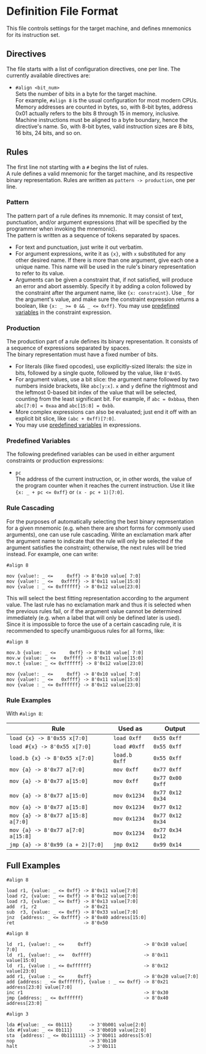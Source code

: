 # Definition File Format

This file controls settings for the target machine, and
defines mnemonics for its instruction set.

## Directives

The file starts with a list of configuration directives, one per line.
The currently available directives are:

- `#align <bit_num>`  
Sets the number of bits in a byte for the target machine.  
For example, `#align 8` is the usual configuration for
most modern CPUs.  
Memory addresses are counted in bytes, so, with 8-bit bytes,
address 0x01 actually refers to the bits 8 through 15 in
memory, inclusive.  
Machine instructions must be aligned to a byte boundary,
hence the directive's name. So, with 8-bit bytes, valid
instruction sizes are 8 bits, 16 bits, 24 bits, and so on.

## Rules

The first line not starting with a `#` begins the list of rules.  
A rule defines a valid mnemonic for the target machine, and its
respective binary representation.
Rules are written as `pattern -> production`, one per line.

### Pattern

The pattern part of a rule defines its mnemonic. It may consist of
text, punctuation, and/or argument expressions (that will be
specified by the programmer when invoking the mnemonic).  
The pattern is written as a sequence of tokens separated by spaces.  
- For text and punctuation, just write it out verbatim.
- For argument expressions, write it as `{x}`, with `x`
substituted for any other desired name. If there is more than one
argument, give each one a unique name. This name will be used
in the rule's binary representation to refer to its value.
- Arguments can be given a constraint that, if not
satisfied, will produce an error and abort assembly. Specify it
by adding a colon followed by the constraint after the argument
name, like `{x: constraint}`. Use `_` for the argument's
value, and make sure the constraint expression returns a boolean,
like `{x: _ >= 0 && _ <= 0xff}`. You may use [predefined
variables](#predefined-variables) in the constraint expression.

### Production

The production part of a rule defines its binary representation.
It consists of a sequence of expressions separated by spaces.  
The binary representation must have a fixed number of bits.  
- For literals (like fixed opcodes), use explicitly-sized literals:
the size in bits, followed by a single quote, followed by the value, like `8'0x05`.
- For argument values, use a bit slice:
the argument name followed by two numbers inside brackets, like `abc[y:x]`.
`x` and `y` define the rightmost and the leftmost 0-based bit index
of the value that will be selected, counting from the least significant bit.
For example, if `abc = 0xbbaa`, then `abc[7:0] = 0xaa` and `abc[15:8] = 0xbb`.
- More complex expressions can also be evaluated; just end it off with an
explicit bit slice, like `(abc + 0xff)[7:0]`.
- You may use [predefined variables](#predefined-variables) in expressions.

### Predefined Variables

The following predefined variables can be used in either argument constraints
or production expressions:
- `pc`  
The address of the current instruction, or, in other words, the
value of the program counter when it reaches the current instruction.
Use it like `{x: _ + pc <= 0xff}` or `(x - pc + 1)[7:0]`.

### Rule Cascading

For the purposes of automatically selecting the best binary
representation for a given mnemonic (e.g. when there are short
forms for commonly used arguments), one can use rule cascading.
Write an exclamation mark after the argument name to indicate
that the rule will only be selected if the argument satisfies
the constraint; otherwise, the next rules will be tried instead.
For example, one can write:

```
#align 8

mov {value!: _ <=     0xff} -> 8'0x10 value[ 7:0]
mov {value!: _ <=   0xffff} -> 8'0x11 value[15:0]
mov {value : _ <= 0xffffff} -> 8'0x12 value[23:0]
```

This will select the best fitting representation according to
the argument value. The last rule has no exclamation mark and
thus it is selected when the previous rules fail, or if the
argument value cannot be determined immediately (e.g. when
a label that will only be defined later is used).  
Since it is impossible to force the use of a certain cascading
rule, it is recommended to specify unambiguous rules for all
forms, like:

```
#align 8

mov.b {value: _ <=     0xff} -> 8'0x10 value[ 7:0]
mov.w {value: _ <=   0xffff} -> 8'0x11 value[15:0]
mov.t {value: _ <= 0xffffff} -> 8'0x12 value[23:0]

mov {value!: _ <=     0xff} -> 8'0x10 value[ 7:0]
mov {value!: _ <=   0xffff} -> 8'0x11 value[15:0]
mov {value : _ <= 0xffffff} -> 8'0x12 value[23:0]
```

### Rule Examples

With `#align 8`:

Rule | Used as | Output
-----|---------|--------
```load {x} -> 8'0x55 x[7:0]``` | ```load 0xff``` | ```0x55 0xff```
```load #{x} -> 8'0x55 x[7:0]``` | ```load #0xff``` | ```0x55 0xff```
```load.b {x} -> 8'0x55 x[7:0]``` | ```load.b 0xff``` | ```0x55 0xff```
```mov {a} -> 8'0x77 a[7:0]``` | ```mov 0xff``` | ```0x77 0xff```
```mov {a} -> 8'0x77 a[15:0]``` | ```mov 0xff``` | ```0x77 0x00 0xff```
```mov {a} -> 8'0x77 a[15:0]``` | ```mov 0x1234``` | ```0x77 0x12 0x34```
```mov {a} -> 8'0x77 a[15:8]``` | ```mov 0x1234``` | ```0x77 0x12```
```mov {a} -> 8'0x77 a[15:8] a[7:0]``` | ```mov 0x1234``` | ```0x77 0x12 0x34```
```mov {a} -> 8'0x77 a[7:0] a[15:8]``` | ```mov 0x1234``` | ```0x77 0x34 0x12```
```jmp {a} -> 8'0x99 (a + 2)[7:0]``` | ```jmp 0x12``` | ```0x99 0x14```

## Full Examples

```
#align 8

load r1, {value: _ <= 0xff} -> 8'0x11 value[7:0]
load r2, {value: _ <= 0xff} -> 8'0x12 value[7:0]
load r3, {value: _ <= 0xff} -> 8'0x13 value[7:0]
add  r1, r2                 -> 8'0x21
sub  r3, {value: _ <= 0xff} -> 8'0x33 value[7:0]
jnz  {address: _ <= 0xffff} -> 8'0x40 address[15:0]
ret                         -> 8'0x50
```

```
#align 8

ld  r1, {value!: _ <=     0xff}                   -> 8'0x10 value[ 7:0]
ld  r1, {value!: _ <=   0xffff}                   -> 8'0x11 value[15:0]
ld  r1, {value : _ <= 0xffffff}                   -> 8'0x12 value[23:0]
add r1, {value : _ <=     0xff}                   -> 8'0x20 value[7:0]
add {address: _ <= 0xffffff}, {value : _ <= 0xff} -> 8'0x21 address[23:0] value[7:0]
inc r1                                            -> 8'0x30
jmp {address: _ <= 0xffffff}                      -> 8'0x40 address[23:0]
```

```
#align 3

lda #{value: _ <= 0b111}      -> 3'0b001 value[2:0]
ldx #{value: _ <= 0b111}      -> 3'0b010 value[2:0]
sta  {address: _ <= 0b111111} -> 3'0b011 address[5:0]
nop                           -> 3'0b110
halt                          -> 3'0b111
```